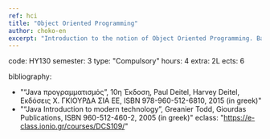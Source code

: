 ```yaml
---
ref: hci
title: "Object Oriented Programming"
author: choko-en
excerpt: "Introduction to the notion of Object Oriented Programming. Basic notions of Java: variables, data, calculations. Branching structures, arrays. Classes, objects and Inheritance in Java. Interaction Environments in Java. The notion of exception and the various exception handling methods. Building Applets and the use of data input/output techniques. Execution threads and parallel programming in Java. Java graphics and animation. Java and web programming. Programming Lab (Chosen language: “Java”)."
---
```


code: ΗΥ130
semester: 3
type: "Compulsory"
hours: 4
extra: 2L
ects: 6


bibliography: 
  - "“Java προγραμματισμός”, 10η Έκδοση, Paul Deitel, Harvey Deitel, Εκδόσεις Χ. ΓΚΙΟΥΡΔΑ ΣΙΑ ΕΕ, ISBN 978-960-512-6810, 2015 (in greek)"
  - "“Java Introduction to modern technology”, Greanier Todd, Giourdas Publications, ISBN 960-512-460-2, 2005 (in greek)"
eclass: "https://e-class.ionio.gr/courses/DCS109/"
